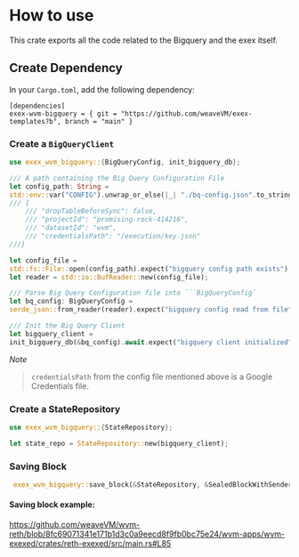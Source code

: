 # How to use

This crate exports all the code related to the Bigquery and the exex itself. 

## Create Dependency

In your `Cargo.toml`, add the following dependency:

```
[dependencies]
exex-wvm-bigquery = { git = "https://github.com/weaveVM/exex-templates?b", branch = "main" }
```


### Create a `BigQueryClient`

```rust
use exex_wvm_bigquery::{BigQueryConfig, init_bigquery_db};

/// A path containing the Big Query Configuration File
let config_path: String =
std::env::var("CONFIG").unwrap_or_else(|_| "./bq-config.json".to_string());
/// {
    /// "dropTableBeforeSync": false,
    /// "projectId": "promising-rock-414216",
    /// "datasetId": "wvm",
    /// "credentialsPath": "/execution/key.json"
///}

let config_file =
std::fs::File::open(config_path).expect("bigquery config path exists");
let reader = std::io::BufReader::new(config_file);

/// Parse Big Query Configuration file into ```BigQueryConfig`
let bq_config: BigQueryConfig =
serde_json::from_reader(reader).expect("bigquery config read from file");

/// Init the Big Query Client
let bigquery_client =
init_bigquery_db(&bq_config).await.expect("bigquery client initialized");
```

*Note* 

> `credentialsPath` from the config file mentioned above is a Google Credentials file.


### Create a StateRepository

```rust
use exex_wvm_bigquery::{StateRepository};

let state_repo = StateRepository::new(bigquery_client);
```

### Saving Block

```rust
 exex_wvm_bigquery::save_block(&StateRepository, &SealedBlockWithSenders, BlockNumber, ArweaveId)
```

#### Saving block example:

https://github.com/weaveVM/wvm-reth/blob/8fc69071341e171b1d3c0a9eecd8f9fb0bc75e24/wvm-apps/wvm-exexed/crates/reth-exexed/src/main.rs#L85


